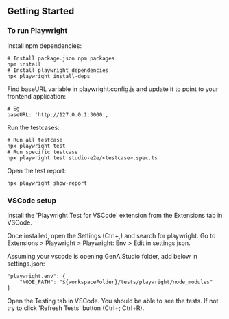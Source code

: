  ## Getting Started
 ### To run Playwright

Install npm dependencies:
```
# Install package.json npm packages
npm install
# Install playwright dependencies
npx playwright install-deps
```

Find baseURL variable in playwright.config.js and update it to point to your frontend application:
```
# Eg
baseURL: 'http://127.0.0.1:3000',
```

Run the testcases:
```
# Run all testcase
npx playwright test
# Run specific testcase
npx playwright test studio-e2e/<testcase>.spec.ts
```

Open the test report:
```
npx playwright show-report
```

### VSCode setup

Install the 'Playwright Test for VSCode' extension from the Extensions tab in VSCode.

Once installed, open the Settings (Ctrl+,) and search for playwright. Go to Extensions > Playwright > Playwright: Env > Edit in settings.json.

Assuming your vscode is opening GenAIStudio folder, add below in settings.json:
```
"playwright.env": {
    "NODE_PATH": "${workspaceFolder}/tests/playwright/node_modules"
}
```

Open the Testing tab in VSCode. You should be able to see the tests. If not try to click 'Refresh Tests' button (Ctrl+; Ctrl+R).